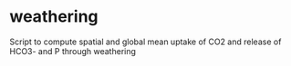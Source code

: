 # weathering
Script to compute spatial and global mean uptake of CO2 and release of HCO3- and P through weathering
